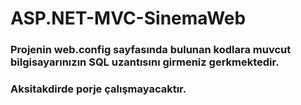 # ASP.NET-MVC-SinemaWeb

### Projenin web.config sayfasında bulunan kodlara muvcut bilgisayarınızın SQL uzantısını girmeniz gerkmektedir.

### Aksitakdirde porje çalışmayacaktır.
